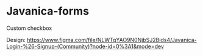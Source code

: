# Javanica-forms

Custom checkbox

Design:
https://www.figma.com/file/NLWTqYAO9N0NjbSJ2Bids4/Javanica-Login-%26-Signup-(Community)?node-id=0%3A1&mode=dev
